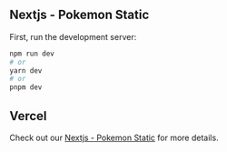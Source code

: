 ## Nextjs - Pokemon Static

First, run the development server:

```bash
npm run dev
# or
yarn dev
# or
pnpm dev
```

## Vercel

Check out our [Nextjs - Pokemon Static](https://next-pokemon-static-edesigndev.vercel.app/) for more details.
